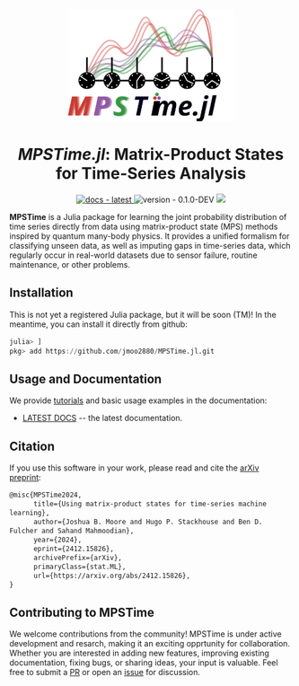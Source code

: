 <p align="center">
  <picture>
    <source srcset="docs/src/assets/logo-dark.svg" media="(prefers-color-scheme: dark)">
    <img src="docs/src/assets/logo.svg" alt="mpstime logo" height="200"/>
  </picture>
</p>


<h1 align="center"><em>MPSTime.jl</em>: Matrix-Product States for Time-Series Analysis</h1>


<p align="center">
  <a href="https://joshuabmoore.github.io/MPSTime.jl/dev/">
    <img src="https://img.shields.io/badge/docs-latest-2ea44f?style=flat-square" alt="docs - latest">
  </a>
    <img src="https://img.shields.io/badge/version-0.1.0--DEV-blue?style=flat-square" alt="version - 0.1.0-DEV">
  </a>
    <img src="https://github.com/joshuabmoore/MPSTime.jl/actions/workflows/CI.yml/badge.svg">
</p>


__MPSTime__ is a Julia package for learning the joint probability distribution of time series directly from data using matrix-product state (MPS) methods inspired by quantum many-body physics. 
It provides a unified formalism for classifying unseen data, as well as imputing gaps in time-series data, which regularly occur in real-world datasets due to sensor failure, routine maintenance, or other problems.

## Installation
This is not yet a registered Julia package, but it will be soon (TM)! In the meantime, you can install it directly from github:

```Julia
julia> ]
pkg> add https://github.com/jmoo2880/MPSTime.jl.git
```

## Usage and Documentation
We provide [tutorials](https://joshuabmoore.github.io/MPSTime.jl/dev/tutorial/) and basic usage examples in the documentation:
- [LATEST DOCS](https://joshuabmoore.github.io/MPSTime.jl/) -- the latest documentation.

## Citation
If you use this software in your work, please read and cite the [arXiv preprint](https://arxiv.org/abs/2412.15826):
```
@misc{MPSTime2024,
      title={Using matrix-product states for time-series machine learning}, 
      author={Joshua B. Moore and Hugo P. Stackhouse and Ben D. Fulcher and Sahand Mahmoodian},
      year={2024},
      eprint={2412.15826},
      archivePrefix={arXiv},
      primaryClass={stat.ML},
      url={https://arxiv.org/abs/2412.15826}, 
}
```

## Contributing to MPSTime
We welcome contributions from the community! 
MPSTime is under active development and resarch, making it an exciting opprtunity for collaboration.
Whether you are interested in adding new features, improving existing documentation, fixing bugs, or sharing ideas, your input is valuable.
Feel free to submit a [PR](https://github.com/joshuabmoore/MPSTime.jl/pulls) or open an [issue](https://github.com/joshuabmoore/MPSTime.jl/issues) for discussion.
